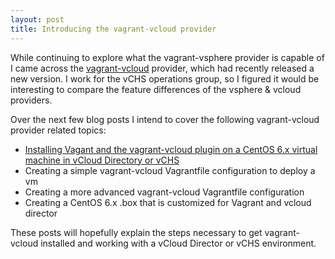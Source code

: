 ```yaml
---
layout: post
title: Introducing the vagrant-vcloud provider 
---
```


While continuing to explore what the vagrant-vsphere provider is capable of I came across the [vagrant-vcloud](https://github.com/frapposelli/vagrant-vcloud) provider, which had recently released a new version. I work for the vCHS operations group, so I figured it would be interesting to compare the feature differences of the vsphere & vcloud providers. 

Over the next few blog posts I intend to cover the following vagrant-vcloud provider related topics:

* [Installing Vagant and the vagrant-vcloud plugin on a CentOS 6.x virtual machine in vCloud Directory or vCHS](https://sdorsett.github.io/2014/04/19/vagrant-install/)
* Creating a simple vagrant-vcloud Vagrantfile configuration to deploy a vm 
* Creating a more advanced vagrant-vcloud Vagrantfile configuration
* Creating a CentOS 6.x .box that is customized for Vagrant and vcloud director


These posts will hopefully explain the steps necessary to get vagrant-vcloud installed and working with a vCloud Director or vCHS environment.
